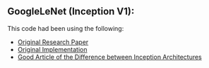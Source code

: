 ## GoogleLeNet (Inception V1):

This code had been using the following: 
- [Original Research Paper](https://arxiv.org/pdf/1409.4842)
- [Original Implementation](https://www.youtube.com/watch?v=CZNYrkdDrmQ&list=PLxqBkZuBynVRyOJs4RWmB_fKlOVe5S8CR&index=11)
- [Good Article of the Difference between Inception Architectures](https://towardsdatascience.com/a-simple-guide-to-the-versions-of-the-inception-network-7fc52b863202)
